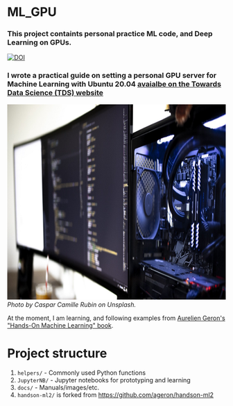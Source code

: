 # ML_GPU
### This project containts personal practice ML code, and Deep Learning on GPUs.
[![DOI](https://zenodo.org/badge/277659475.svg)](https://zenodo.org/badge/latestdoi/277659475)
### I wrote a practical guide on setting a personal GPU server for Machine Learning with Ubuntu 20.04 <a href=https://towardsdatascience.com/set-up-of-a-personal-gpu-server-for-machine-learning-with-ubuntu-20-04-100e787105ad target="_blank"> avaialbe on the Towards Data Science (TDS) website</a> 
<div style="text-align:center"><a href=http://www.hep.ucl.ac.uk/~lukicov target="_blank"><img src="docs/gpu.jpeg" height="450"></a></div>
<i>Photo by Caspar Camille Rubin on Unsplash.</i>

<br/>

At the moment, I am learning, and following examples from <a href=https://www.oreilly.com/library/view/hands-on-machine-learning/9781492032632/ target="_blank">Aurelien Geron's "Hands-On Machine Learning" book</a>.  <br>

Project structure
============
1. `helpers/` - Commonly used Python functions 
2. `JupyterNB/` - Jupyter notebooks for prototyping and learning 
3. `docs/` - Manuals/images/etc. 
4. `handson-ml2/` is forked from https://github.com/ageron/handson-ml2 

